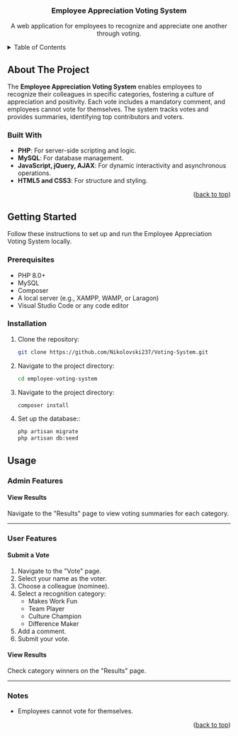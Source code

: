 <a name="readme-top"></a>
<div align="center">
  <h3 align="center">Employee Appreciation Voting System</h3>
  <p align="center">
    A web application for employees to recognize and appreciate one another through voting.
  </p>
</div>

<!-- TABLE OF CONTENTS -->
<details>
  <summary>Table of Contents</summary>
  <ol>
    <li>
      <a href="#about-the-project">About The Project</a>
      <ul>
        <li><a href="#built-with">Built With</a></li>
      </ul>
    </li>
    <li>
      <a href="#getting-started">Getting Started</a>
      <ul>
        <li><a href="#prerequisites">Prerequisites</a></li>
        <li><a href="#installation">Installation</a></li>
      </ul>
    </li>
    <li><a href="#usage">Usage</a></li>
    <li><a href="#license">License</a></li>
  </ol>
</details>

<!-- ABOUT THE PROJECT -->
## About The Project

The **Employee Appreciation Voting System** enables employees to recognize their colleagues in specific categories, fostering a culture of appreciation and positivity. Each vote includes a mandatory comment, and employees cannot vote for themselves. The system tracks votes and provides summaries, identifying top contributors and voters.

### Built With

* **PHP**: For server-side scripting and logic.
* **MySQL**: For database management.
* **JavaScript, jQuery, AJAX**: For dynamic interactivity and asynchronous operations.
* **HTML5 and CSS3**: For structure and styling.

<p align="right">(<a href="#readme-top">back to top</a>)</p>

<!-- GETTING STARTED -->
## Getting Started

Follow these instructions to set up and run the Employee Appreciation Voting System locally.

### Prerequisites

* PHP 8.0+
* MySQL
* Composer
* A local server (e.g., XAMPP, WAMP, or Laragon)
* Visual Studio Code or any code editor

### Installation

1. Clone the repository:
   ```sh
   git clone https://github.com/Nikolovski237/Voting-System.git
2. Navigate to the project directory:
    ```sh
    cd employee-voting-system
3. Navigate to the project directory:
    ```sh
    composer install
4. Set up the database::
    ```sh
    php artisan migrate
    php artisan db:seed

## Usage

### Admin Features

#### View Results
Navigate to the "Results" page to view voting summaries for each category.

---

### User Features

#### Submit a Vote
1. Navigate to the "Vote" page.
2. Select your name as the voter.
3. Choose a colleague (nominee).
4. Select a recognition category:
   - Makes Work Fun
   - Team Player
   - Culture Champion
   - Difference Maker
5. Add a comment.
6. Submit your vote.

#### View Results
Check category winners on the "Results" page.

---

### Notes
- Employees cannot vote for themselves.

<p align="right">(<a href="#readme-top">back to top</a>)</p>
